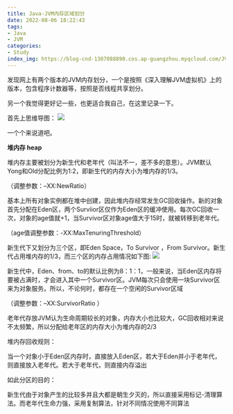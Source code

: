 ```yaml
---
title: Java-JVM内存区域划分
date: 2022-08-06 18:22:43
tags:
- Java
- JVM
categories: 
- Study
index_img: https://blog-cnd-1307088890.cos.ap-guangzhou.myqcloud.com/JVM.png
---
```


<!-- more -->

发现网上有两个版本的JVM内存划分，一个是按照《深入理解JVM虚拟机》上的版本，包含程序计数器等，按照是否线程共享划分。

另一个我觉得更好记一些，也更适合我自己，在这里记录一下。

首先上思维导图：
![](https://blog-cnd-1307088890.cos.ap-guangzhou.myqcloud.com/20220806182340.png)

一个个来说道吧。

**堆内存 heap**

堆内存主要被划分为新生代和老年代（叫法不一，差不多的意思）。JVM默认Yong和Old分配比例为1:2，即新生代的内存大小为堆内存的1/3。

（调整参数：–XX:NewRatio）

基本上所有对象实例都在堆中创建，因此堆内存经常发生GC回收操作。新的对象首先分配在Eden区，两个Surviior区仅作为Eden区的缓冲使用。每次GC回收一次，对象的age值就+1，当Survivor区对象age值大于15时，就被转移到老年代。

（age值调整参数：-XX:MaxTenuringThreshold）

新生代下又划分为三个区，即Eden Space，To Survivor ，From Survivor。新生代占用堆内存的1/3，而三个区的内存占用情况如下图:
![](https://blog-cnd-1307088890.cos.ap-guangzhou.myqcloud.com/20220806182358.png)


新生代中，Eden、from、to的默认比例为8：1：1，一般来说，当Eden区内存将要被占满时，才会进入其中一个Survivor区。JVM每次只会使用一块Survivor区来为对象服务。所以，不论何时，都存在一个空闲的Survivor区域

（调整参数：–XX:SurvivorRatio ）

 

老年代存放JVM认为生命周期较长的对象，内存大小也比较大，GC回收相对来说不太频繁，所以分配给老年区的内存大小为堆内存的2/3

堆内存回收规则：

当一个对象小于Eden区内存时，直接放入Eden区，若大于Eden并小于老年代，则直接放入老年代。若大于老年代，则直接内存溢出

如此分区的目的：

新生代由于对象产生的比较多并且大都是朝生夕灭的，所以直接采用标记-清理算法。而老年代生命力强，采用复制算法，针对不同情况使用不同算法

